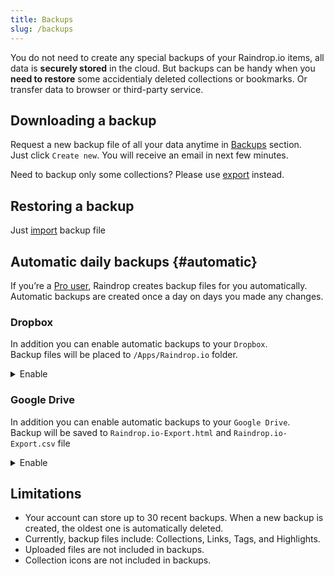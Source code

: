 ```yaml
---
title: Backups
slug: /backups
---
```


You do not need to create any special backups of your Raindrop.io items, all data is **securely stored** in the cloud.
But backups can be handy when you **need to restore** some accidentialy deleted collections or bookmarks.
Or transfer data to browser or third-party service.

## Downloading a backup
Request a new backup file of all your data anytime in [Backups](https://app.raindrop.io/settings/backups) section.   
Just click `Create new`. You will receive an email in next few minutes.

Need to backup only some collections? Please use [export](../export/index.md) instead.

## Restoring a backup
Just [import](../../getting-started/import.md) backup file

## Automatic daily backups {#automatic}
If you’re a [Pro user](../../billing/premium-features.md), Raindrop creates backup files for you automatically.
Automatic backups are created once a day on days you made any changes.


### Dropbox
In addition you can enable automatic backups to your `Dropbox`.   
Backup files will be placed to `/Apps/Raindrop.io` folder.

<details><summary>
Enable
</summary>

1. Visit [settings page](https://app.raindrop.io/settings/backups)
2. Turn on/off particular account in `Cloud backup` section
3. Shortly after first backup will be made

</details>

### Google Drive
In addition you can enable automatic backups to your `Google Drive`.   
Backup will be saved to `Raindrop.io-Export.html` and `Raindrop.io-Export.csv` file

<details><summary>
Enable
</summary>

1. Visit [settings page](https://app.raindrop.io/settings/backups)
2. Turn on/off particular account in `Cloud backup` section
3. Shortly after first backup will be made

</details>

## Limitations
- Your account can store up to 30 recent backups. When a new backup is created, the oldest one is automatically deleted.
- Currently, backup files include: Collections, Links, Tags, and Highlights.
- Uploaded files are not included in backups.
- Collection icons are not included in backups.
